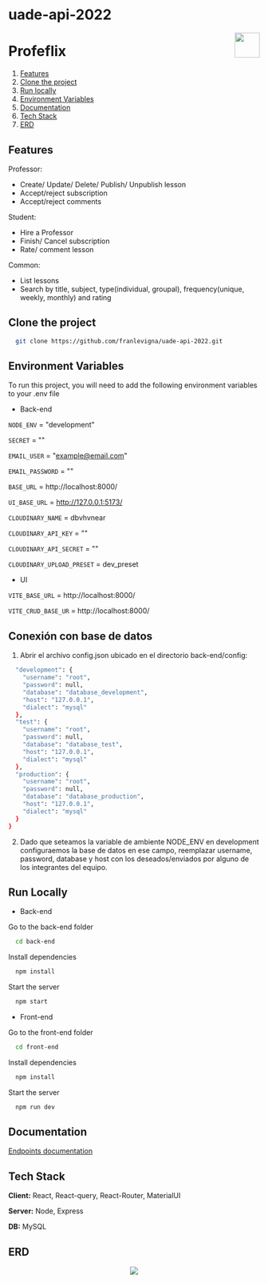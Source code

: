 # uade-api-2022
<img align="right" width="50" height="auto" src="https://user-images.githubusercontent.com/33434552/204025334-553dc7c3-0149-40ab-a3a0-679623e7c8ad.png">


# Profeflix
1. [Features](#features)
2. [Clone the project](#clone-the-project)
3. [Run locally](#run-locally)
4. [Environment Variables](#environment-variables)
5. [Documentation](#documentation)
6. [Tech Stack](#tech-stack)
7. [ERD](#erd)


## Features

Professor:
- Create/ Update/ Delete/ Publish/ Unpublish lesson
- Accept/reject subscription
- Accept/reject comments

Student:
- Hire a Professor
- Finish/ Cancel subscription
- Rate/ comment lesson

Common: 

- List lessons
- Search by title, subject, type(individual, groupal), frequency(unique, weekly, monthly) and rating

## Clone the project

```bash
  git clone https://github.com/franlevigna/uade-api-2022.git
```

## Environment Variables

To run this project, you will need to add the following environment variables to your .env file

- Back-end

`NODE_ENV` = "development"

`SECRET` = ""

`EMAIL_USER` = "example@email.com"

`EMAIL_PASSWORD` = ""

`BASE_URL` = http://localhost:8000/

`UI_BASE_URL` = http://127.0.0.1:5173/

`CLOUDINARY_NAME` = dbvhvnear

`CLOUDINARY_API_KEY` = ""

`CLOUDINARY_API_SECRET` = ""

`CLOUDINARY_UPLOAD_PRESET` = dev_preset

- UI

`VITE_BASE_URL` = http://localhost:8000/

`VITE_CRUD_BASE_UR` = http://localhost:8000/

## Conexión con base de datos
1. Abrir el archivo config.json ubicado en el directorio back-end/config:

```bash
  "development": {
    "username": "root",
    "password": null,
    "database": "database_development",
    "host": "127.0.0.1",
    "dialect": "mysql"
  },
  "test": {
    "username": "root",
    "password": null,
    "database": "database_test",
    "host": "127.0.0.1",
    "dialect": "mysql"
  },
  "production": {
    "username": "root",
    "password": null,
    "database": "database_production",
    "host": "127.0.0.1",
    "dialect": "mysql"
  }
}
```

2. Dado que seteamos la variable de ambiente NODE_ENV en development configuraemos la base de datos en ese campo, reemplazar username, password, database y host con los deseados/enviados por alguno de los integrantes del equipo.


## Run Locally

- Back-end

Go to the back-end folder

```bash
  cd back-end
```

Install dependencies

```bash
  npm install
```

Start the server

```bash
  npm start
```

- Front-end

Go to the front-end folder

```bash
  cd front-end
```

Install dependencies

```bash
  npm install
```

Start the server

```bash
  npm run dev
```




## Documentation

[Endpoints documentation](https://documenter.getpostman.com/view/6179397/2s8YsnVvPH)


## Tech Stack

**Client:** React, React-query, React-Router, MaterialUI

**Server:** Node, Express

**DB:** MySQL

## ERD
<p align="center">
  <img  src="https://user-images.githubusercontent.com/33434552/204020761-2842b727-9bd4-41d1-a3a3-c857a7957ff4.png">
</p>







